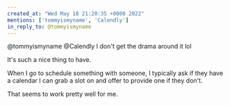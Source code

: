 ```yaml
---
created_at: "Wed May 18 21:20:35 +0000 2022"
mentions: ['tommyismyname', 'Calendly']
in_reply_to: @tommyismyname
---
```


@tommyismyname @Calendly I don't get the drama around it lol 

It's such a nice thing to have.

When I go to schedule something with someone, I typically ask if they have a calendar I can grab a slot on and offer to provide one if they don't. 

That seems to work pretty well for me.